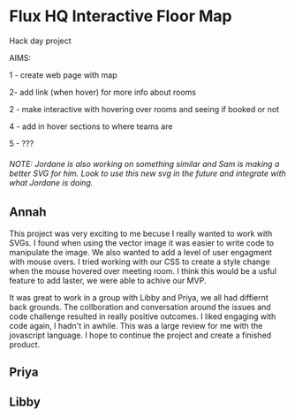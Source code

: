 # Flux HQ Interactive Floor Map

Hack day project

AIMS:

1 - create web page with map

2- add link (when hover) for more info about rooms

2 - make interactive with hovering over rooms and seeing if booked or not

4 - add in hover sections to where teams are

5 - ???

###### NOTE: Jordane is also working on something similar and Sam is making a better SVG for him. Look to use this new svg in the future and integrate with what Jordane is doing.


## Annah
This project was very exciting to me becuse I really wanted to work with SVGs. I found when using the vector image it was easier to write code to manipulate the image. We also wanted to add a level of user engagment with mouse overs. I tried working with our CSS to create a style change when the mouse hovered over meeting room. I think this would be a usful feature to add laster, we were able to achive our MVP. 

It was great to work in a group with Libby and Priya, we all had diffiernt back grounds. The collboration and conversation around the issues and code challenge resulted in really positive outcomes. I liked engaging with code again, I hadn't in awhile. This was a large review for me with the jovascript language. I hope to continue the project and create a finished product. 


## Priya


## Libby

